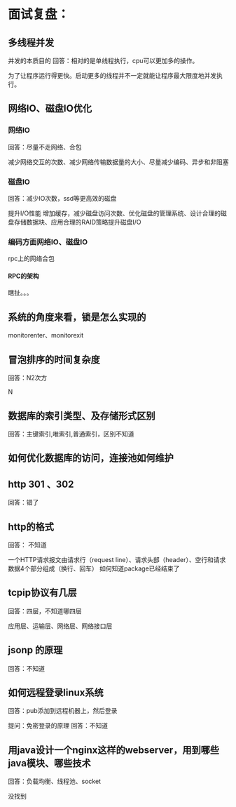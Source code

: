 # 面试复盘：
## 多线程并发
并发的本质目的
回答：相对的是单线程执行，cpu可以更加多的操作。

为了让程序运行得更快。启动更多的线程并不一定就能让程序最大限度地并发执行。


## 网络IO、磁盘IO优化
### 网络IO
回答：尽量不走网络、合包

减少网络交互的次数、减少网络传输数据量的大小、尽量减少编码、异步和非阻塞

### 磁盘IO
回答：减少IO次数，ssd等更高效的磁盘

提升I/O性能
增加缓存，减少磁盘访问次数、优化磁盘的管理系统、设计合理的磁盘存储数据块、应用合理的RAID策略提升磁盘I/O


### 编码方面网络IO、磁盘IO
rpc上的网络合包

#### RPC的架构
瞎扯。。。

## 系统的角度来看，锁是怎么实现的
monitorenter、monitorexit

## 冒泡排序的时间复杂度
回答：N2次方

N

## 数据库的索引类型、及存储形式区别
回答：主键索引,唯索引,普通索引，区别不知道


## 如何优化数据库的访问，连接池如何维护

## http 301 、302
回答：错了

## http的格式
回答： 不知道

一个HTTP请求报文由请求行（request line）、请求头部（header）、空行和请求数据4个部分组成（换行、回车）
如何知道package已经结束了

## tcpip协议有几层
回答：四层，不知道哪四层

应用层、运输层、网络层、网络接口层

## jsonp 的原理
回答：不知道


## 如何远程登录linux系统
回答：pub添加到远程机器上，然后登录

提问：免密登录的原理
回答：不知道

## 用java设计一个nginx这样的webserver，用到哪些java模块、哪些技术
回答：负载均衡、线程池、socket

没找到
